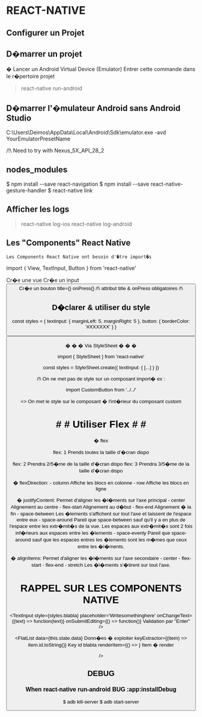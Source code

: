 # REACT-NATIVE #

## Configurer un Projet

## D�marrer un projet	##

� Lancer un Android Virtual Device (Emulator)
Entrer cette commande dans le r�pertoire projet
> react-native run-android

## 	D�marrer l'�mulateur Android sans Android Studio 	##

C:\Users\Deimos\AppData\Local\Android\Sdk\emulator.exe -avd YourEmulatorPresetName

/!\ Need to try with Nexus_5X_API_28_2

##	nodes_modules 	##

$ npm install --save react-navigation
$ npm install --save react-native-gesture-handler
$ react-native link

## 	Afficher les logs	##

> react-native log-ios
> react-native log-android

##	Les "Components" React Native	##

	Les Components React Native ont besoin d'�tre import�s

import { View, TextInput, Button } from 'react-native'

<View></View> 			Cr�e une vue
<TextInput />			Cr�e un input
<Button />			Cr�e un bouton
	title={} onPress{}		/!\ attribut title & onPress obligatoires /!\



##	D�clarer & utiliser du style 	##

const styles = {
	textinput: {
		marginLeft: 5,
		marginRight: 5
	},
	button: {
		borderColor: '#XXXXXX'
	}
}

<TextInput style={styles.textinput} pla... />
<Button style={styles.button} titl... />

� � � 	Via StyleSheet 	� � �

import { StyleSheet } from 'react-native'

const styles = StyleSheet.create({
	textInput: {
		[...]
	}
})

/!\ 	On ne met pas de style sur un composant import� ex :

import CustomButton from '../../'

<CustomButton style={} />

=> On met le style sur le composant <View> � l'int�rieur du composant custom

# # #	Utiliser Flex 	# # #

� flex

flex: 1 	Prends toutes la taille d'�cran dispo

flex: 2		Prendra 2/5�me de la taille d'�cran dispo
flex: 3		Prendra 3/5�me de la taille d'�cran dispo

� flexDirection:
	- column		Affiche les blocs en colonne
	- row			Affiche les blocs en ligne

� justifyContent:		Permet d'aligner les �l�ments sur l'axe principal
	- center			Alignement au centre
	- flex-start			Alignement au d�but
	- flex-end			Alignement � la fin
	- space-between			Les �lements s'affichent sur tout l'axe et laissent de
					l'espace entre eux
	- space-around			Pareil que space-between sauf qu'il y a en plus de l'espace
					entre les extr�mit�s de la vue. Les espaces aux extr�mit�s
					sont 2 fois inf�rieurs aux espaces entre les �lements
	- space-evenly			Pareil que space-around sauf que les espaces entres les
					�lements sont les m�mes que ceux entre les �l�ments.

� alignItems:			Permet d'aligner les �l�ments sur l'axe secondaire
	- center
	- flex-start
	- flex-end
	- stretch			Les �l�ments s'�tirent sur tout l'axe.


#	RAPPEL SUR LES COMPONENTS NATIVE 	#

<TextInput
	style={styles.blabla}
	placeholder='Writesomethinghere'
	onChangeText={(text) => function(text)}
	onSubmitEditing={() => function()}			Validation par "Enter"
/>

<FlatList
	data={this.state.data}					Donn�es � exploiter
	keyExtractor={(item) => item.id.toString()}		Key id blabla
	renderItem={() => <Text />}				Item � render

/>

## DEBUG

### When react-native run-android BUG :app:installDebug

$ adb kill-server
$ adb start-server
